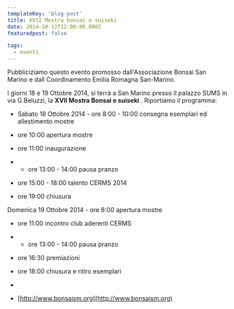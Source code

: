 ```yaml
---
templateKey: 'blog-post'
title: XVII Mostra bonsai e suiseki
date: 2014-10-12T12:00:00.000Z
featuredpost: false

tags:
  - eventi
---
```



Pubbliciziamo questo evento promosso dall'Associazione Bonsai San Marino e dall Coordinamento Emilia Romagna San-Marino. 

 I giorni 18 e 19 Ottobre 2014, si terrà a San Marino presso il palazzo SUMS in via G.Beluzzi, la **XVII Mostra Bonsai e suiseki** . Riportiamo il programma: 

  - Sabato 18 Ottobre 2014  - ore 8:00 - 10:00 consegna esemplari ed allestimento mostre 
  - ore 10:00 apertura mostre 
  - ore 11:00 inaugurazione 
  -  - ore 13:00 - 14:00 pausa pranzo 
 
  - ore 15:00 - 18:00 talento CERMS 2014 
  - ore 19:00 chiusura 
 
 Domenica 19 Ottobre 2014  - ore 8:00 apertura mostre 
  - ore 11:00 incontro club aderenti CERMS 
  -  - ore 13:00 - 14:00 pausa pranzo 
 
  - ore 16:30 premiazioni 
  - ore 18:00 chiusura e ritiro esemplari 
   

  - 
 - [http://www.bonsaism.org](http://www.bonsaism.org) 
